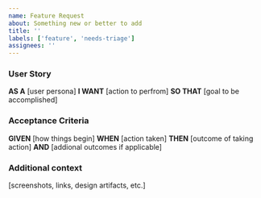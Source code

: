 ```yaml
---
name: Feature Request
about: Something new or better to add
title: ''
labels: ['feature', 'needs-triage']
assignees: ''
---
```


### User Story
**AS A** [user persona]
**I WANT** [action to perfrom]
**SO THAT** [goal to be accomplished]

### Acceptance Criteria
**GIVEN** [how things begin]
**WHEN** [action taken]
**THEN** [outcome of taking action]
**AND** [addional outcomes if applicable]


### Additional context
[screenshots, links, design artifacts, etc.]
